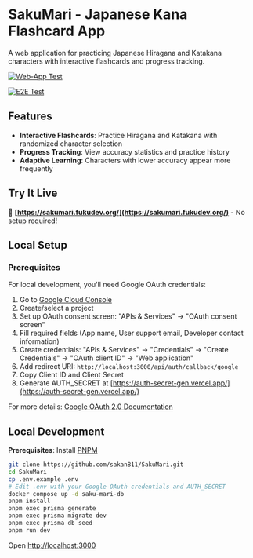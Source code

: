 # SakuMari - Japanese Kana Flashcard App

A web application for practicing Japanese Hiragana and Katakana characters with interactive flashcards and progress tracking.

[![Web-App Test](https://github.com/sakan811/SakuMari/actions/workflows/test-app.yml/badge.svg)](https://github.com/sakan811/SakuMari/actions/workflows/test-app.yml)

[![E2E Test](https://github.com/sakan811/SakuMari/actions/workflows/playwright.yml/badge.svg)](https://github.com/sakan811/SakuMari/actions/workflows/playwright.yml)

## Features

- **Interactive Flashcards**: Practice Hiragana and Katakana with randomized character selection
- **Progress Tracking**: View accuracy statistics and practice history
- **Adaptive Learning**: Characters with lower accuracy appear more frequently

## Try It Live

🚀 **[https://sakumari.fukudev.org/](https://sakumari.fukudev.org/)** - No setup required!

## Local Setup

### Prerequisites

For local development, you'll need Google OAuth credentials:

1. Go to [Google Cloud Console](https://console.cloud.google.com/)
2. Create/select a project
3. Set up OAuth consent screen: "APIs & Services" → "OAuth consent screen"
4. Fill required fields (App name, User support email, Developer contact information)
5. Create credentials: "APIs & Services" → "Credentials" → "Create Credentials" → "OAuth client ID" → "Web application"
6. Add redirect URI: `http://localhost:3000/api/auth/callback/google`
7. Copy Client ID and Client Secret
8. Generate AUTH_SECRET at [https://auth-secret-gen.vercel.app/](https://auth-secret-gen.vercel.app/)

For more details: [Google OAuth 2.0 Documentation](https://developers.google.com/identity/protocols/oauth2)

## Local Development

**Prerequisites**: Install [PNPM](https://pnpm.io/installation)

```bash
git clone https://github.com/sakan811/SakuMari.git
cd SakuMari
cp .env.example .env
# Edit .env with your Google OAuth credentials and AUTH_SECRET
docker compose up -d saku-mari-db
pnpm install
pnpm exec prisma generate
pnpm exec prisma migrate dev
pnpm exec prisma db seed
pnpm run dev
```

Open <http://localhost:3000>

